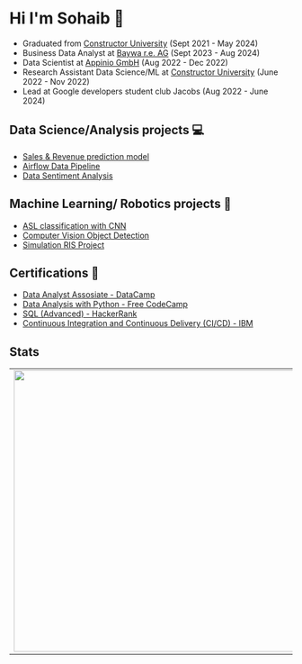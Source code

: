 # Hi I'm Sohaib :wave:

* Graduated from [Constructor University](https://constructor.university/) (Sept 2021 - May 2024)
* Business Data Analyst at [Baywa r.e. AG](https://www.baywa-re.de/en/) (Sept 2023 - Aug 2024)
* Data Scientist at [Appinio GmbH](https://www.appinio.com/en/) (Aug 2022 - Dec 2022)
* Research Assistant Data Science/ML at [Constructor University](https://constructor.university/) (June 2022 - Nov 2022)
* Lead at Google developers student club Jacobs (Aug 2022 - June 2024)

## Data Science/Analysis projects :computer:
- [Sales & Revenue prediction model](https://github.com/sohaibsalman13/Sales-Revenue-Prediction-Model)
- [Airflow Data Pipeline](https://github.com/sohaibsalman13/Airflow-Data-Pipeline)
- [Data Sentiment Analysis](https://github.com/sohaibsalman13/Data-Sentiment-Analysis)



## Machine Learning/ Robotics projects :robot:
- [ASL classification with CNN](https://github.com/sohaibsalman13/ASL-with-CNN)
- [Computer Vision Object Detection](https://github.com/sohaibsalman13/Object-Detection)
- [Simulation RIS Project](https://github.com/sohaibsalman13/RIS-Project)

## Certifications :open_book:
- [Data Analyst Assosiate - DataCamp](https://www.datacamp.com/certificate/DAA0010931796099)
- [Data Analysis with Python - Free CodeCamp](https://www.freecodecamp.org/certification/SB_13/data-analysis-with-python-v7)
- [SQL (Advanced) - HackerRank](https://www.hackerrank.com/certificates/iframe/375b62724cc4)
- [Continuous Integration and Continuous Delivery (CI/CD) - IBM](https://www.coursera.org/account/accomplishments/verify/WYTIG1O71KFU)
  
## Stats

<table>
  <tr>
    <td>
      <a href="https://github.com/sohaibsalman13/github-readme-stats">
        <img src="https://github-readme-stats.vercel.app/api/top-langs/?username=sohaibsalman13&layout=compact" width="500"/>
      </a>
    </td>
    <td>
      <p>
        <img src="https://img.shields.io/badge/Python-blue?style=plastic&logo=Python&logoColor=white"/>
        <img src="https://img.shields.io/badge/C++-00599C?style=plastic&logo=C%2B%2B&logoColor=white"/>
        <img src="https://img.shields.io/badge/PostgreSQL-4169E1?style=plastic&logo=PostgreSQL&logoColor=white"/>
        <img src="https://img.shields.io/badge/MySQL-4479A1?style=plastic&logo=MySQL&logoColor=white"/>
        <img src="https://img.shields.io/badge/Apache_Spark-E25A1C?style=plastic&logo=ApacheSpark&logoColor=white"/>
        <img src="https://img.shields.io/badge/Apache_Airflow-017CEE?style=plastic&logo=ApacheAirflow&logoColor=white"/>
        <img src="https://img.shields.io/badge/TensorFlow-FF6F00?style=plastic&logo=TensorFlow&logoColor=white"/>
        <img src="https://img.shields.io/badge/OpenCV-5C3EE8?style=plastic&logo=OpenCV&logoColor=white"/>
        <img src="https://img.shields.io/badge/scikit--learn-F7931E?style=plastic&logo=scikitlearn&logoColor=white"/>
        <img src="https://img.shields.io/badge/Docker-2496ED?style=plastic&logo=Docker&logoColor=white"/>
        <img src="https://img.shields.io/badge/Streamlit-FF4B4B?style=plastic&logo=Streamlit&logoColor=white"/>
        <img src="https://img.shields.io/badge/Power_BI-yellow?style=plastic&logo=PowerBI&logoColor=white"/>
        <img src="https://img.shields.io/badge/AWS-orange?style=plastic&logo=AWS&logoColor=white"/>
        <img src="https://img.shields.io/badge/Azure-blue?style=plastic&logo=Azure&logoColor=white"/>
        <img src="https://img.shields.io/badge/Git-F05032?style=plastic&logo=Git&logoColor=white"/>
      </p>
    </td>
  </tr>
</table>

